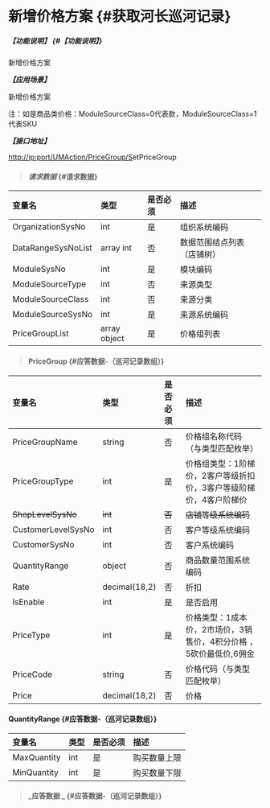 # 新增价格方案 {#获取河长巡河记录}

##### _【功能说明】_ {#【功能说明】}

新增价格方案

_**【应用场景】**_

新增价格方案

注：如是商品类价格：ModuleSourceClass=0代表款，ModuleSourceClass=1代表SKU

_**【接口地址】**_

[http://ip:port/UMAction/PriceGroup/S](http://ip:port/HMQuery/PatrolRiver/GetPatrolRivers)etPriceGroup

> #### _请求数据_ {#请求数据}

| 变量名 | 类型 | 是否必须 | 描述 |
| :--- | :--- | :--- | :--- |
| OrganizationSysNo | int | 是 | 组织系统编码 |
| DataRangeSysNoList | array int | 否 | 数据范围结点列表（店铺树） |
| ModuleSysNo | int | 是 | 模块编码 |
| ModuleSourceType | int | 否 | 来源类型 |
| ModuleSourceClass | int | 否 | 来源分类 |
| ModuleSourceSysNo | int | 是 | 来源系统编码 |
| PriceGroupList | array object | 是 | 价格组列表 |

> #### PriceGroup {#应答数据-（巡河记录数组）}

| 变量名 | 类型 | 是否必须 | 描述 |
| :--- | :--- | :--- | :--- |
| PriceGroupName | string | 否 | 价格组名称代码（与类型匹配枚举） |
| PriceGroupType | int | 是 | 价格组类型：1阶梯价，2客户等级折扣价，3客户等级阶梯价，4客户阶梯价 |
| ~~ShopLevelSysNo~~ | ~~int~~ | ~~否~~ | ~~店铺等级系统编码~~ |
| CustomerLevelSysNo | int | 否 | 客户等级系统编码 |
| CustomerSysNo | int | 否 | 客户系统编码 |
| QuantityRange | object | 否 | 商品数量范围系统编码 |
| Rate | decimal\(18,2\) | 否 | 折扣 |
| IsEnable | int | 是 | 是否启用 |
| PriceType | int | 是 | 价格类型：1成本价，2市场价，3销售价，4积分价格 ，5砍价最低价,6佣金|
| PriceCode | string | 否 | 价格代码（与类型匹配枚举） |
| Price | decimal\(18,2\) | 否 | 价格 |

#### QuantityRange {#应答数据-（巡河记录数组）}

| 变量名 | 类型 | 是否必须 | 描述 |
| :--- | :--- | :--- | :--- |
| MaxQuantity | int | 是 | 购买数量上限 |
| MinQuantity | int | 是 | 购买数量下限 |

> #### _应答数据 _ {#应答数据-（巡河记录数组）}



